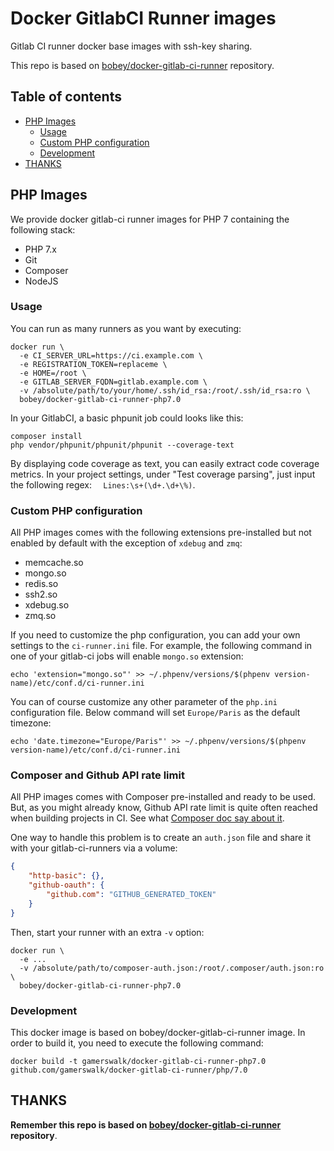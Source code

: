 # Docker GitlabCI Runner images

Gitlab CI runner docker base images with ssh-key sharing.

This repo is based on [bobey/docker-gitlab-ci-runner](https://github.com/bobey/docker-gitlab-ci-runner) repository.
## Table of contents

- [PHP Images](#php-images)
  - [Usage](#usage-1)
  - [Custom PHP configuration](#custom-php-configuration)
  - [Development](#development)
- [THANKS](#thanks)


## PHP Images

We provide docker gitlab-ci runner images for PHP 7 containing the following stack:

- PHP 7.x
- Git
- Composer
- NodeJS

### Usage

You can run as many runners as you want by executing:

```
docker run \
  -e CI_SERVER_URL=https://ci.example.com \
  -e REGISTRATION_TOKEN=replaceme \
  -e HOME=/root \
  -e GITLAB_SERVER_FQDN=gitlab.example.com \
  -v /absolute/path/to/your/home/.ssh/id_rsa:/root/.ssh/id_rsa:ro \
  bobey/docker-gitlab-ci-runner-php7.0
```

In your GitlabCI, a basic phpunit job could looks like this:

```
composer install
php vendor/phpunit/phpunit/phpunit --coverage-text
```

By displaying code coverage as text, you can easily extract code coverage metrics. In your project settings, under
"Test coverage parsing", just input the following regex: `  Lines:\s+(\d+.\d+\%)`.

### Custom PHP configuration

All PHP images comes with the following extensions pre-installed but not enabled by default with the exception of
`xdebug` and `zmq`:

- memcache.so
- mongo.so
- redis.so
- ssh2.so
- xdebug.so
- zmq.so

If you need to customize the php configuration, you can add your own settings to the `ci-runner.ini` file.
For example, the following command in one of your gitlab-ci jobs will enable `mongo.so` extension:

```
echo 'extension="mongo.so"' >> ~/.phpenv/versions/$(phpenv version-name)/etc/conf.d/ci-runner.ini
```

You can of course customize any other parameter of the `php.ini` configuration file. Below command will set
`Europe/Paris` as the default timezone:

```
echo 'date.timezone="Europe/Paris"' >> ~/.phpenv/versions/$(phpenv version-name)/etc/conf.d/ci-runner.ini
```

### Composer and Github API rate limit

All PHP images comes with Composer pre-installed and ready to be used. But, as you might already know, Github API rate
limit is quite often reached when building projects in CI. See what [Composer doc say about it](https://getcomposer.org/doc/articles/troubleshooting.md#api-rate-limit-and-oauth-tokens).

One way to handle this problem is to create an `auth.json` file and share it with your gitlab-ci-runners via a volume:

```json
{
    "http-basic": {},
    "github-oauth": {
        "github.com": "GITHUB_GENERATED_TOKEN"
    }
}
```

Then, start your runner with an extra `-v` option:

```
docker run \
  -e ...
  -v /absolute/path/to/composer-auth.json:/root/.composer/auth.json:ro \
  bobey/docker-gitlab-ci-runner-php7.0
```

### Development

This docker image is based on bobey/docker-gitlab-ci-runner image. In order to build it, you need to execute the
following command:

```
docker build -t gamerswalk/docker-gitlab-ci-runner-php7.0 github.com/gamerswalk/docker-gitlab-ci-runner/php/7.0
```

## THANKS

**Remember this repo is based on [bobey/docker-gitlab-ci-runner](https://github.com/bobey/docker-gitlab-ci-runner)
repository**.

